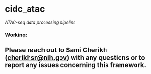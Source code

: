 # cidc_atac

*ATAC-seq data processing pipeline*

### Working:

## Please reach out to Sami Cherikh (cherikhsr@nih.gov) with any questions or to report any issues concerning this framework.
